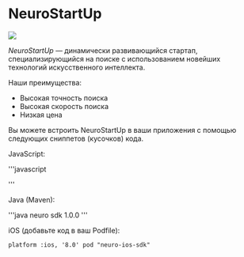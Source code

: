 # NeuroStartUp

![](logo.png)

*NeuroStartUp* — динамически развивающийся стартап, специализирующийся на поиске с использованием новейших технологий искусственного интеллекта.

Наши преимущества:
* Высокая точность поиска
* Высокая скорость поиска
* Низкая цена

Вы можете встроить NeuroStartUp в ваши приложения с помощью следующих сниппетов (кусочков) кода.

JavaScript:

'''javascript
<script src="https://localhost/neuro.sdk.min.js"></script>
'''

Java (Maven):

'''java
<dependency>
  <groupId>neuro</groupId>
  <artifactId>sdk</artifactId>
  <version>1.0.0</version>
</dependency>
'''

iOS (добавьте код в ваш Podfile):

`platform :ios, '8.0'
pod "neuro-ios-sdk"
`
